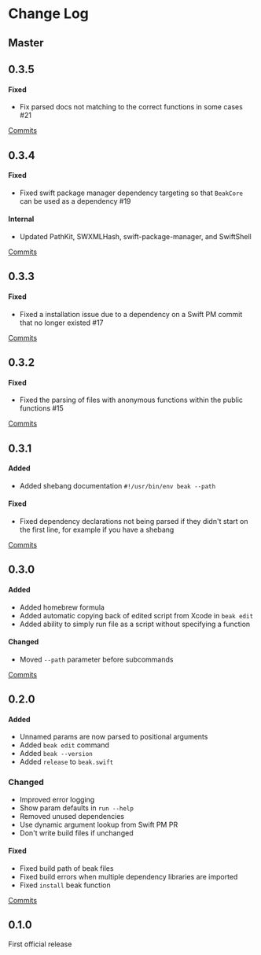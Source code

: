 # Change Log

## Master

## 0.3.5

#### Fixed
- Fix parsed docs not matching to the correct functions in some cases #21

[Commits](https://github.com/yonaskolb/Beak/compare/0.3.4...0.3.5)

## 0.3.4

#### Fixed
- Fixed swift package manager dependency targeting so that `BeakCore` can be used as a dependency #19

#### Internal
- Updated PathKit, SWXMLHash, swift-package-manager, and SwiftShell

[Commits](https://github.com/yonaskolb/Beak/compare/0.3.3...0.3.4)

## 0.3.3

#### Fixed
- Fixed a installation issue due to a dependency on a Swift PM commit that no longer existed #17

[Commits](https://github.com/yonaskolb/Beak/compare/0.3.2...0.3.3)

## 0.3.2

#### Fixed
- Fixed the parsing of files with anonymous functions within the public functions #15

[Commits](https://github.com/yonaskolb/Beak/compare/0.3.1...0.3.2)

## 0.3.1

#### Added
- Added shebang documentation `#!/usr/bin/env beak --path`

#### Fixed
- Fixed dependency declarations not being parsed if they didn't start on the first line, for example if you have a shebang

[Commits](https://github.com/yonaskolb/Beak/compare/0.3.0...0.3.1)

## 0.3.0

#### Added
- Added homebrew formula
- Added automatic copying back of edited script from Xcode in `beak edit`
- Added ability to simply run file as a script without specifying a function

#### Changed
- Moved `--path` parameter before subcommands

[Commits](https://github.com/yonaskolb/Beak/compare/0.2.0...0.3.0)

## 0.2.0

#### Added
- Unnamed params are now parsed to positional arguments
- Added `beak edit` command
- Added `beak --version`
- Added `release` to `beak.swift`

### Changed
- Improved error logging
- Show param defaults in `run --help`
- Removed unused dependencies
- Use dynamic argument lookup from Swift PM PR
- Don't write build files if unchanged

#### Fixed
- Fixed build path of beak files
- Fixed build errors when multiple dependency libraries are imported
- Fixed `install` beak function

[Commits](https://github.com/yonaskolb/Beak/compare/0.1.0...0.2.0)

## 0.1.0
First official release
